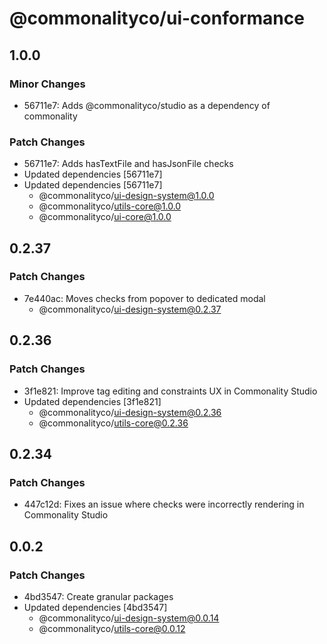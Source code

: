 # @commonalityco/ui-conformance

## 1.0.0

### Minor Changes

- 56711e7: Adds @commonalityco/studio as a dependency of commonality

### Patch Changes

- 56711e7: Adds hasTextFile and hasJsonFile checks
- Updated dependencies [56711e7]
- Updated dependencies [56711e7]
  - @commonalityco/ui-design-system@1.0.0
  - @commonalityco/utils-core@1.0.0
  - @commonalityco/ui-core@1.0.0

## 0.2.37

### Patch Changes

- 7e440ac: Moves checks from popover to dedicated modal
  - @commonalityco/ui-design-system@0.2.37

## 0.2.36

### Patch Changes

- 3f1e821: Improve tag editing and constraints UX in Commonality Studio
- Updated dependencies [3f1e821]
  - @commonalityco/ui-design-system@0.2.36
  - @commonalityco/utils-core@0.2.36

## 0.2.34

### Patch Changes

- 447c12d: Fixes an issue where checks were incorrectly rendering in Commonality Studio

## 0.0.2

### Patch Changes

- 4bd3547: Create granular packages
- Updated dependencies [4bd3547]
  - @commonalityco/ui-design-system@0.0.14
  - @commonalityco/utils-core@0.0.12
